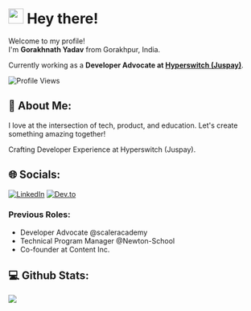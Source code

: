 # <img src="https://slackmojis.com/emojis/781-camera/download" width="30" /> Hey there!

Welcome to my profile!  
I'm **Gorakhnath Yadav** from Gorakhpur, India.

Currently working as a **Developer Advocate at [Hyperswitch (Juspay)]([url](https://github.com/juspay/hyperswitch))**.

<p align="left"> 
  <img src="https://komarev.com/ghpvc/?username=gorakhnathy7&color=blueviolet" alt="Profile Views" />
</p>

## 💫 About Me:
I love at the intersection of tech, product, and education. Let's create something amazing together!

Crafting Developer Experience at Hyperswitch (Juspay).

## 🌐 Socials:
[![LinkedIn](https://img.shields.io/badge/LinkedIn-%230077B5.svg?logo=linkedin&logoColor=white)](https://linkedin.com/in/gorakhnathyadav7)
[![Dev.to](https://img.shields.io/badge/Dev.to-%230A0A0A.svg?style=for-the-badge&logo=dev.to&logoColor=white)](https://dev.to/gorakh13)
### Previous Roles:
- Developer Advocate @scaleracademy  
- Technical Program Manager @Newton-School  
- Co-founder at Content Inc.

## 💻 Github Stats:
![](https://github-readme-streak-stats.herokuapp.com/?user=gorakhnathy7&theme=dark&hide_border=false)<br/>
